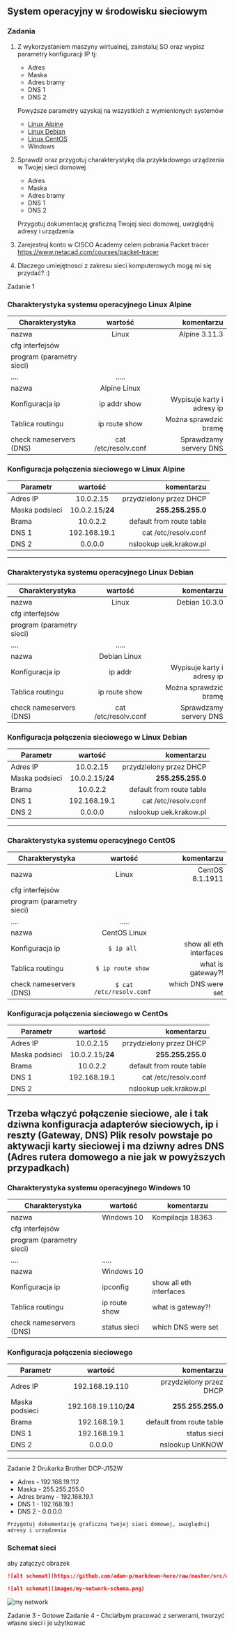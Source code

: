 ## System operacyjny w środowisku sieciowym

### Zadania


1. Z wykorzystaniem maszyny wirtualnej, zainstaluj SO oraz wypisz parametry konfiguracji IP tj:
   * Adres
   * Maska
   * Adres bramy
   * DNS 1
   * DNS 2
    
    Powyższe parametry uzyskaj na wszystkich z wymienionych systemów

   * [Linux Alpine](https://alpinelinux.org/)
   * [Linux Debian](https://www.debian.org/)
   * [Linux CentOS](https://www.centos.org/)
   * Windows 

2. Sprawdź oraz przygotuj charakterystykę dla przykładowego urządzenia w Twojej sieci domowej
   * Adres
   * Maska
   * Adres bramy
   * DNS 1
   * DNS 2
  
    Przygotuj dokumentację graficzną Twojej sieci domowej, uwzględnij adresy i urządzenia

3. Zarejestruj konto w CISCO Academy celem pobrania Packet tracer 
   https://www.netacad.com/courses/packet-tracer

4. Dlaczego umiejętnosci z zakresu sieci komputerowych mogą mi się przydać? :)


Zadanie 1
### Charakterystyka systemu operacyjnego Linux Alpine

| Charakterystyka           | wartość               | komentarzu                |
| -------------             |:-------------:        | -----:                    |
| nazwa                     | Linux                 | Alpine 3.11.3             |
| cfg interfejsów           |                       |                           |
| program (parametry sieci) |                       |                           |
| ....                      | .....                 |                           |
| nazwa                     | Alpine Linux          |                           |
| Konfiguracja ip           | ip addr show          | Wypisuje karty i adresy ip| 
| Tablica routingu          | ip route show         | Można sprawdzić bramę     | 
| check nameservers (DNS)   | cat /etc/resolv.conf  | Sprawdzamy servery DNS    | 

### Konfiguracja połączenia sieciowego w Linux Alpine

| Parametr | wartość           | komentarzu |
| ------------- |:-------------:| -----:|
| Adres IP      | 10.0.2.15        | przydzielony przez DHCP |
| Maska podsieci| 10.0.2.15/**24** | **255.255.255.0**    |
| Brama         | 10.0.2.2         | default from route table |
| DNS 1         | 192.168.19.1     | cat /etc/resolv.conf     |
| DNS 2         | 0.0.0.0          | nslookup uek.krakow.pl   |
---------------------------------------------------------------

### Charakterystyka systemu operacyjnego Linux Debian

| Charakterystyka           | wartość               | komentarzu                |
| -------------             |:-------------:        | -----:                    |
| nazwa                     | Linux                 | Debian 10.3.0             |
| cfg interfejsów           |                       |                           |
| program (parametry sieci) |                       |                           |
| ....                      | .....                 |                           |
| nazwa                     | Debian Linux          |                           |
| Konfiguracja ip           |    ip addr            | Wypisuje karty i adresy ip| 
| Tablica routingu          | ip route show         | Można sprawdzić bramę     | 
| check nameservers (DNS)   | cat /etc/resolv.conf  | Sprawdzamy servery DNS    | 

### Konfiguracja połączenia sieciowego w Linux Debian

| Parametr | wartość           | komentarzu |
| ------------- |:-------------:| -----:|
| Adres IP      | 10.0.2.15        | przydzielony przez DHCP |
| Maska podsieci| 10.0.2.15/**24** | **255.255.255.0**    |
| Brama         | 10.0.2.2         | default from route table |
| DNS 1         | 192.168.19.1     | cat /etc/resolv.conf     |
| DNS 2         | 0.0.0.0          | nslookup uek.krakow.pl   |
---------------------------------------------------------------

### Charakterystyka systemu operacyjnego CentOS

| Charakterystyka           | wartość               | komentarzu                |
| -------------             |:-------------:        | -----:                    |
| nazwa                     | Linux                 | CentOS 8.1.1911                  |
| cfg interfejsów           |  |          |
| program (parametry sieci) |                |                           |
| ....                      | .....                 |                           |
| nazwa                     | CentOS Linux          |                           |
| Konfiguracja ip           | ``$ ip all ``         | show all eth interfaces   | 
| Tablica routingu          | ``$ ip route show ``  | what is gateway?!         | 
| check nameservers (DNS)   | ``$ cat /etc/resolv.conf ``  | which DNS were set | 

### Konfiguracja połączenia sieciowego w CentOs

| Parametr | wartość           | komentarzu |
| ------------- |:-------------:| -----:|
| Adres IP      | 10.0.2.15        | przydzielony przez DHCP |        
| Maska podsieci| 10.0.2.15/**24** | **255.255.255.0**    |          
| Brama         | 10.0.2.2    | default from route table |          
| DNS 1         | 192.168.19.1     | cat /etc/resolv.conf     |      
| DNS 2         |           | nslookup uek.krakow.pl   |             

 Trzeba włączyć połączenie sieciowe, ale i
 tak dziwna konfiguracja adapterów sieciowych, ip i reszty (Gateway, DNS)
 Plik resolv powstaje po aktywacji karty sieciowej
 i ma dziwny adres DNS (Adres rutera domowego a nie jak
 w powyższych przypadkach)
---------------------------------------------------------------
### Charakterystyka systemu operacyjnego Windows 10

| Charakterystyka              | wartość                      | komentarzu                   |
| ---------------------------- | ---------------------------- | ---------------------------- |
| nazwa                        | Windows 10                   |    Kompilacja 18363          |
| cfg interfejsów              |                              |                              |
| program (parametry sieci)    |                              |                              |
| ....                         | .....                        |                              |
| nazwa                        | Windows 10                 |                              |
| Konfiguracja ip              | ipconfig               | show all eth interfaces   | 
| Tablica routingu             | ip route show         | what is gateway?!         | 
| check nameservers (DNS)      | status sieci  | which DNS were set | 

### Konfiguracja połączenia sieciowego

| Parametr | wartość           | komentarzu |
| ------------- |:-------------:| -----:|
| Adres IP      | 192.168.19.110        | przydzielony przez DHCP |
| Maska podsieci| 192.168.19.110/**24** | **255.255.255.0**    |
| Brama         | 192.168.19.1         | default from route table |
| DNS 1         | 192.168.19.1     | status sieci     |
| DNS 2         | 0.0.0.0          | nslookup UnKNOW   |
---------------------------------------------------------------

Zadanie 2
Drukarka Brother DCP-J152W
   * Adres - 192.168.19.112
   * Maska - 255.255.255.0
   * Adres bramy - 192.168.19.1
   * DNS 1 - 192.168.19.1
   * DNS 2 - 0.0.0.0
  
    Przygotuj dokumentację graficzną Twojej sieci domowej, uwzględnij adresy i urządzenia
### Schemat sieci

aby załączyć obrazek 

```markdown
![alt schemat](https://github.com/adam-p/markdown-here/raw/master/src/common/images/icon48.png)![alt schemat](https://github.com/adam-p/markdown-here/raw/master/src/common/images/icon48.png)

![alt schemat](images/my-network-schema.png)
```

![my network](network.png)

Zadanie 3 - Gotowe
Zadanie 4 - Chciałbym pracować z serwerami, tworzyć własne sieci i je użytkować 
